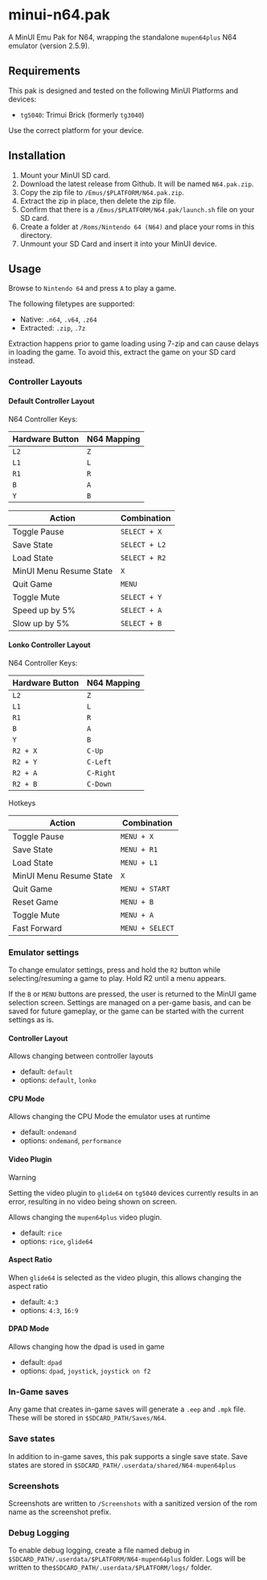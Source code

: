 # minui-n64.pak

A MinUI Emu Pak for N64, wrapping the standalone `mupen64plus` N64 emulator (version 2.5.9).

## Requirements

This pak is designed and tested on the following MinUI Platforms and devices:

- `tg5040`: Trimui Brick (formerly `tg3040`)

Use the correct platform for your device.

## Installation

1. Mount your MinUI SD card.
2. Download the latest release from Github. It will be named `N64.pak.zip`.
3. Copy the zip file to `/Emus/$PLATFORM/N64.pak.zip`.
4. Extract the zip in place, then delete the zip file.
5. Confirm that there is a `/Emus/$PLATFORM/N64.pak/launch.sh` file on your SD card.
6. Create a folder at `/Roms/Nintendo 64 (N64)` and place your roms in this directory.
7. Unmount your SD Card and insert it into your MinUI device.

## Usage

Browse to `Nintendo 64` and press `A` to play a game.

The following filetypes are supported:

- Native: `.n64`, `.v64`, `.z64`
- Extracted: `.zip`, `.7z`

Extraction happens prior to game loading using 7-zip and can cause delays in loading the game. To avoid this, extract the game on your SD card instead.

### Controller Layouts

#### Default Controller Layout

N64 Controller Keys:

| Hardware Button | N64 Mapping |
|-----------------|-------------|
| `L2`            | `Z`         |
| `L1`            | `L`         |
| `R1`            | `R`         |
| `B`             | `A`         |
| `Y`             | `B`         |

| Action                  | Combination   |
|-------------------------|---------------|
| Toggle Pause            | `SELECT + X`  |
| Save State              | `SELECT + L2` |
| Load State              | `SELECT + R2` |
| MinUI Menu Resume State | `X`           |
| Quit Game               | `MENU`        |
| Toggle Mute             | `SELECT + Y`  |
| Speed up by 5%          | `SELECT + A`  |
| Slow up by 5%           | `SELECT + B`  |

#### Lonko Controller Layout

N64 Controller Keys:

| Hardware Button | N64 Mapping |
|-----------------|-------------|
| `L2`            | `Z`         |
| `L1`            | `L`         |
| `R1`            | `R`         |
| `B`             | `A`         |
| `Y`             | `B`         |
| `R2 + X`        | `C-Up`      |
| `R2 + Y`        | `C-Left`    |
| `R2 + A`        | `C-Right`   |
| `R2 + B`        | `C-Down`    |

Hotkeys

| Action                  | Combination     |
|-------------------------|-----------------|
| Toggle Pause            | `MENU + X`      |
| Save State              | `MENU + R1`     |
| Load State              | `MENU + L1`     |
| MinUI Menu Resume State | `X`             |
| Quit Game               | `MENU + START`  |
| Reset Game              | `MENU + B`      |
| Toggle Mute             | `MENU + A`      |
| Fast Forward            | `MENU + SELECT` |

### Emulator settings

To change emulator settings, press and hold the `R2` button while selecting/resuming a game to play. Hold R2 until a menu appears.

If the `B` or `MENU` buttons are pressed, the user is returned to the MinUI game selection screen. Settings are managed on a per-game basis, and can be saved for future gameplay, or the game can be started with the current settings as is.

#### Controller Layout

Allows changing between controller layouts

- default: `default`
- options: `default`, `lonko`

#### CPU Mode

Allows changing the CPU Mode the emulator uses at runtime

- default: `ondemand`
- options: `ondemand`, `performance`

#### Video Plugin

> [!WARNING]
> Setting the video plugin to `glide64` on `tg5040` devices currently results in an error, resulting in no video being shown on screen.

Allows changing the `mupen64plus` video plugin.

- default: `rice`
- options: `rice`, `glide64`

#### Aspect Ratio

When `glide64` is selected as the video plugin, this allows changing the aspect ratio

- default: `4:3`
- options: `4:3`, `16:9`

#### DPAD Mode

Allows changing how the dpad is used in game

- default: `dpad`
- options: `dpad`, `joystick`, `joystick on f2`

### In-Game saves

Any game that creates in-game saves will generate a `.eep` and `.mpk` file. These will be stored in `$SDCARD_PATH/Saves/N64`.

### Save states

In addition to in-game saves, this pak supports a single save state. Save states are stored in `$SDCARD_PATH/.userdata/shared/N64-mupen64plus`

### Screenshots

Screenshots are written to `/Screenshots` with a sanitized version of the rom name as the screenshot prefix.

### Debug Logging

To enable debug logging, create a file named debug in `$SDCARD_PATH/.userdata/$PLATFORM/N64-mupen64plus` folder. Logs will be written to the`$SDCARD_PATH/.userdata/$PLATFORM/logs/` folder.
